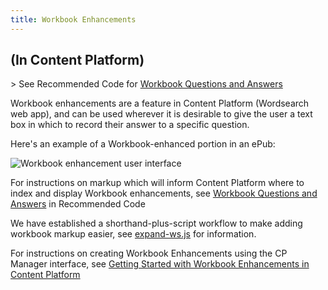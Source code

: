 ```yaml
---
title: Workbook Enhancements
---
```

## (In Content Platform)

\> See Recommended Code for [Workbook Questions and Answers](/code/data_types.html#Workbook-Questions-and-Answers)

Workbook enhancements are a feature in Content Platform (Wordsearch web app), and can be used wherever it is desirable to give the user a text box in which to record their answer to a specific question.

Here's an example of a Workbook-enhanced portion in an ePub:

![Workbook enhancement user interface](/assets/images/uploads/workbook-enhancement.png)

For instructions on markup which will inform Content Platform where to index and display Workbook enhancements, see [Workbook Questions and Answers](/code/data_types.html#Workbook-Questions-and-Answers) in Recommended Code

We have established a shorthand-plus-script workflow to make adding workbook markup easier, see [expand-ws.js](https://github.com/bhdirect-ebooks/single-scripts/tree/master/expand-wb) for information.

For instructions on creating Workbook Enhancements using the CP Manager interface, see [Getting Started with Workbook Enhancements in Content Platform](https://docs.google.com/document/d/1PHt7vAiTYnLbqnVne_HH8RrRO16PZGkagGWd8FLG7W8/edit?usp=sharing)
